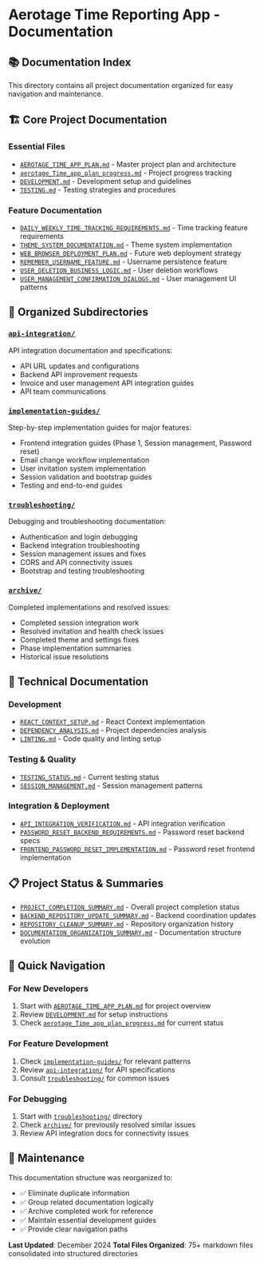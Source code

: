 # Aerotage Time Reporting App - Documentation

## 📚 Documentation Index

This directory contains all project documentation organized for easy navigation and maintenance.

## 🏗️ Core Project Documentation

### Essential Files
- [`AEROTAGE_TIME_APP_PLAN.md`](./AEROTAGE_TIME_APP_PLAN.md) - Master project plan and architecture
- [`aerotage_Time_app_plan_progress.md`](./aerotage_Time_app_plan_progress.md) - Project progress tracking
- [`DEVELOPMENT.md`](./DEVELOPMENT.md) - Development setup and guidelines
- [`TESTING.md`](./TESTING.md) - Testing strategies and procedures

### Feature Documentation
- [`DAILY_WEEKLY_TIME_TRACKING_REQUIREMENTS.md`](./DAILY_WEEKLY_TIME_TRACKING_REQUIREMENTS.md) - Time tracking feature requirements
- [`THEME_SYSTEM_DOCUMENTATION.md`](./THEME_SYSTEM_DOCUMENTATION.md) - Theme system implementation
- [`WEB_BROWSER_DEPLOYMENT_PLAN.md`](./WEB_BROWSER_DEPLOYMENT_PLAN.md) - Future web deployment strategy
- [`REMEMBER_USERNAME_FEATURE.md`](./REMEMBER_USERNAME_FEATURE.md) - Username persistence feature
- [`USER_DELETION_BUSINESS_LOGIC.md`](./USER_DELETION_BUSINESS_LOGIC.md) - User deletion workflows
- [`USER_MANAGEMENT_CONFIRMATION_DIALOGS.md`](./USER_MANAGEMENT_CONFIRMATION_DIALOGS.md) - User management UI patterns

## 📁 Organized Subdirectories

### [`api-integration/`](./api-integration/)
API integration documentation and specifications:
- API URL updates and configurations
- Backend API improvement requests
- Invoice and user management API integration guides
- API team communications

### [`implementation-guides/`](./implementation-guides/)
Step-by-step implementation guides for major features:
- Frontend integration guides (Phase 1, Session management, Password reset)
- Email change workflow implementation
- User invitation system implementation
- Session validation and bootstrap guides
- Testing and end-to-end guides

### [`troubleshooting/`](./troubleshooting/)
Debugging and troubleshooting documentation:
- Authentication and login debugging
- Backend integration troubleshooting
- Session management issues and fixes
- CORS and API connectivity issues
- Bootstrap and testing troubleshooting

### [`archive/`](./archive/)
Completed implementations and resolved issues:
- Completed session integration work
- Resolved invitation and health check issues
- Completed theme and settings fixes
- Phase implementation summaries
- Historical issue resolutions

## 🔧 Technical Documentation

### Development
- [`REACT_CONTEXT_SETUP.md`](./REACT_CONTEXT_SETUP.md) - React Context implementation
- [`DEPENDENCY_ANALYSIS.md`](./DEPENDENCY_ANALYSIS.md) - Project dependencies analysis
- [`LINTING.md`](./LINTING.md) - Code quality and linting setup

### Testing & Quality
- [`TESTING_STATUS.md`](./TESTING_STATUS.md) - Current testing status
- [`SESSION_MANAGEMENT.md`](./SESSION_MANAGEMENT.md) - Session management patterns

### Integration & Deployment
- [`API_INTEGRATION_VERIFICATION.md`](./API_INTEGRATION_VERIFICATION.md) - API integration verification
- [`PASSWORD_RESET_BACKEND_REQUIREMENTS.md`](./PASSWORD_RESET_BACKEND_REQUIREMENTS.md) - Password reset backend specs
- [`FRONTEND_PASSWORD_RESET_IMPLEMENTATION.md`](./FRONTEND_PASSWORD_RESET_IMPLEMENTATION.md) - Password reset frontend implementation

## 📋 Project Status & Summaries

- [`PROJECT_COMPLETION_SUMMARY.md`](./PROJECT_COMPLETION_SUMMARY.md) - Overall project completion status
- [`BACKEND_REPOSITORY_UPDATE_SUMMARY.md`](./BACKEND_REPOSITORY_UPDATE_SUMMARY.md) - Backend coordination updates
- [`REPOSITORY_CLEANUP_SUMMARY.md`](./REPOSITORY_CLEANUP_SUMMARY.md) - Repository organization history
- [`DOCUMENTATION_ORGANIZATION_SUMMARY.md`](./DOCUMENTATION_ORGANIZATION_SUMMARY.md) - Documentation structure evolution

## 🎯 Quick Navigation

### For New Developers
1. Start with [`AEROTAGE_TIME_APP_PLAN.md`](./AEROTAGE_TIME_APP_PLAN.md) for project overview
2. Review [`DEVELOPMENT.md`](./DEVELOPMENT.md) for setup instructions
3. Check [`aerotage_Time_app_plan_progress.md`](./aerotage_Time_app_plan_progress.md) for current status

### For Feature Development
1. Check [`implementation-guides/`](./implementation-guides/) for relevant patterns
2. Review [`api-integration/`](./api-integration/) for API specifications
3. Consult [`troubleshooting/`](./troubleshooting/) for common issues

### For Debugging
1. Start with [`troubleshooting/`](./troubleshooting/) directory
2. Check [`archive/`](./archive/) for previously resolved similar issues
3. Review API integration docs for connectivity issues

## 🔄 Maintenance

This documentation structure was reorganized to:
- ✅ Eliminate duplicate information
- ✅ Group related documentation logically
- ✅ Archive completed work for reference
- ✅ Maintain essential development guides
- ✅ Provide clear navigation paths

**Last Updated**: December 2024
**Total Files Organized**: 75+ markdown files consolidated into structured directories 